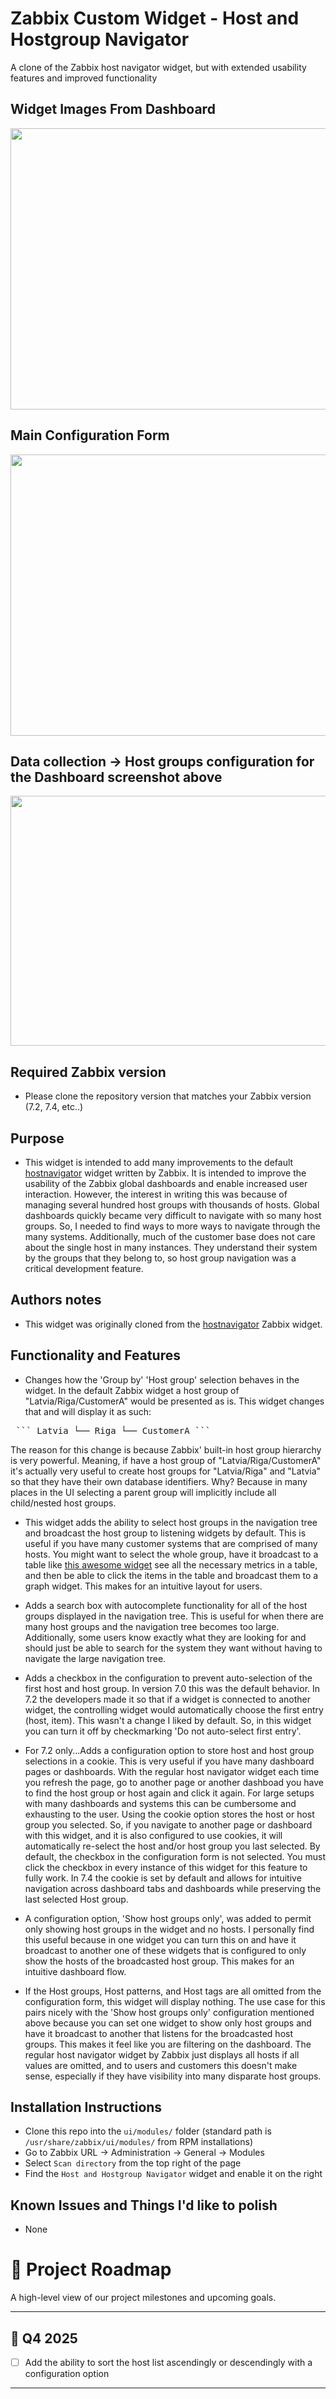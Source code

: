 # Zabbix Custom Widget - Host and Hostgroup Navigator
A clone of the Zabbix host navigator widget, but with extended usability features and improved functionality

## Widget Images From Dashboard

<img src="screenshots/Dashboard.png" width="750" height="450" />

## Main Configuration Form

<img src="screenshots/Configuration.png" width="525" height="450" />

## Data collection -> Host groups configuration for the Dashboard screenshot above

<img src="screenshots/DataCollection_HostGroups.png" width="900" height="400" />


## Required Zabbix version

 - Please clone the repository version that matches your Zabbix version (7.2, 7.4, etc..)

## Purpose

- This widget is intended to add many improvements to the default [hostnavigator](https://www.zabbix.com/documentation/current/en/manual/web_interface/frontend_sections/dashboards/widgets/host_navigator) widget written by Zabbix. It is intended to improve the usability of the Zabbix global dashboards and enable increased user interaction. However, the interest in writing this was because of managing several hundred host groups with thousands of hosts. Global dashboards quickly became very difficult to navigate with so many host groups. So, I needed to find ways to more ways to navigate through the many systems. Additionally, much of the customer base does not care about the single host in many instances. They understand their system by the groups that they belong to, so host group navigation was a critical development feature.

## Authors notes

- This widget was originally cloned from the [hostnavigator](https://www.zabbix.com/documentation/current/en/manual/web_interface/frontend_sections/dashboards/widgets/host_navigator) Zabbix widget.


## Functionality and Features

 - Changes how the 'Group by' 'Host group' selection behaves in the widget. In the default Zabbix widget a host group of "Latvia/Riga/CustomerA" would be presented as is. This widget changes that and will display it as such:

<pre> ``` Latvia └── Riga └── CustomerA ``` </pre>

The reason for this change is because Zabbix' built-in host group hierarchy is very powerful. Meaning, if have a host group of "Latvia/Riga/CustomerA" it's actually very useful to create host groups for "Latvia/Riga" and "Latvia" so that they have their own database identifiers. Why? Because in many places in the UI selecting a parent group will implicitly include all child/nested host groups. 

- This widget adds the ability to select host groups in the navigation tree and broadcast the host group to listening widgets by default. This is useful if you have many customer systems that are comprised of many hosts. You might want to select the whole group, have it broadcast to a table like [this awesome widget](https://github.com/gryan337/zabbix-widgets-table) see all the necessary metrics in a table, and then be able to click the items in the table and broadcast them to a graph widget. This makes for an intuitive layout for users.

- Adds a search box with autocomplete functionality for all of the host groups displayed in the navigation tree. This is useful for when there are many host groups and the navigation tree becomes too large. Additionally, some users know exactly what they are looking for and should just be able to search for the system they want without having to navigate the large navigation tree.

- Adds a checkbox in the configuration to prevent auto-selection of the first host and host group. In version 7.0 this was the default behavior. In 7.2 the developers made it so that if a widget is connected to another widget, the controlling widget would automatically choose the first entry (host, item). This wasn't a change I liked by default. So, in this widget you can turn it off by checkmarking 'Do not auto-select first entry'.

- For 7.2 only...Adds a configuration option to store host and host group selections in a cookie. This is very useful if you have many dashboard pages or dashboards. With the regular host navigator widget each time you refresh the page, go to another page or another dashboad you have to find the host group or host again and click it again. For large setups with many dashboards and systems this can be cumbersome and exhausting to the user. Using the cookie option stores the host or host group you selected. So, if you navigate to another page or dashboard with this widget, and it is also configured to use cookies, it will automatically re-select the host and/or host group you last selected. By default, the checkbox in the configuration form is not selected. You must click the checkbox in every instance of this widget for this feature to fully work. In 7.4 the cookie is set by default and allows for intuitive navigation across dashboard tabs and dashboards while preserving the last selected Host group.

- A configuration option, 'Show host groups only', was added to permit only showing host groups in the widget and no hosts. I personally find this useful because in one widget you can turn this on and have it broadcast to another one of these widgets that is configured to only show the hosts of the broadcasted host group. This makes for an intuitive dashboard flow.

- If the Host groups, Host patterns, and Host tags are all omitted from the configuration form, this widget will display nothing. The use case for this pairs nicely with the 'Show host groups only' configuration mentioned above because you can set one widget to show only host groups and have it broadcast to another that listens for the broadcasted host groups. This makes it feel like you are filtering on the dashboard. The regular host navigator widget by Zabbix just displays all hosts if all values are omitted, and to users and customers this doesn't make sense, especially if they have visibility into many disparate host groups.


## Installation Instructions

 - Clone this repo into the `ui/modules/` folder (standard path is `/usr/share/zabbix/ui/modules/` from RPM installations)
 - Go to Zabbix URL -> Administration -> General -> Modules
 - Select `Scan directory` from the top right of the page
 - Find the `Host and Hostgroup Navigator` widget and enable it on the right

## Known Issues and Things I'd like to polish

- None



# 🚀 Project Roadmap

A high-level view of our project milestones and upcoming goals.

---

## 📍 Q4 2025

- [ ] Add the ability to sort the host list ascendingly or descendingly with a configuration option  

---
